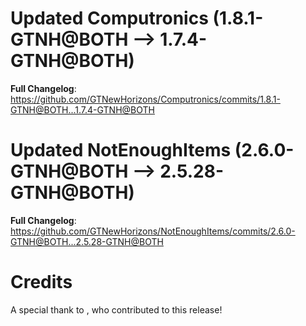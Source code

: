 # Updated Computronics (1.8.1-GTNH@BOTH --> 1.7.4-GTNH@BOTH)
**Full Changelog**: https://github.com/GTNewHorizons/Computronics/commits/1.8.1-GTNH@BOTH...1.7.4-GTNH@BOTH

# Updated NotEnoughItems (2.6.0-GTNH@BOTH --> 2.5.28-GTNH@BOTH)
**Full Changelog**: https://github.com/GTNewHorizons/NotEnoughItems/commits/2.6.0-GTNH@BOTH...2.5.28-GTNH@BOTH

# Credits
A special thank to , who contributed to this release!
